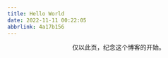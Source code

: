 ```yaml
---
title: Hello World
date: 2022-11-11 00:22:05
abbrlink: 4a17b156
---
```


<center>仅以此页，纪念这个博客的开始。</center>
